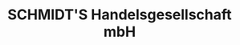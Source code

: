 ---
title: "SCHMIDT'S Handelsgesellschaft mbH"
url: /hard/schmidts-handelsgesellschaft-mbh/
shop: Baumarkt
---